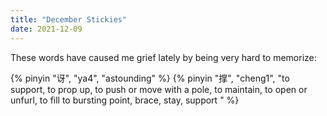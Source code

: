 ```yaml
---
title: "December Stickies"
date: 2021-12-09
---
```


These words have caused me grief lately by being very hard to memorize:

{% pinyin "讶", "ya4", "astounding" %}
{% pinyin "撑", "cheng1", "to support, to prop up, to push or move with a pole, to maintain, to open or unfurl, to fill to bursting point, brace, stay, support " %}
